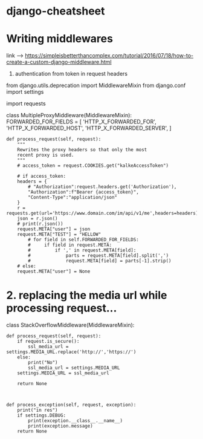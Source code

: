 # django-cheatsheet


# Writing middlewares
link --> https://simpleisbetterthancomplex.com/tutorial/2016/07/18/how-to-create-a-custom-django-middleware.html

1. authentication from token in request headers

from django.utils.deprecation import MiddlewareMixin
from django.conf import settings

import requests

class MultipleProxyMiddleware(MiddlewareMixin):
    FORWARDED_FOR_FIELDS = [
        'HTTP_X_FORWARDED_FOR',
        'HTTP_X_FORWARDED_HOST',
        'HTTP_X_FORWARDED_SERVER',
    ]

    def process_request(self, request):
        """
        Rewrites the proxy headers so that only the most
        recent proxy is used.
        """
        # access_token = request.COOKIES.get("kalkeAccessToken")

        # if access_token:
        headers = {
            # "Authorization":request.headers.get('Authorization'),
            "Authorization":f"Bearer {access_token}",
            "Content-Type":"application/json"
        }
        r = requests.get(url='https://www.domain.com/im/api/v1/me',headers=headers)
        json = r.json()
        # print(r.json())
        request.META["user"] = json
        request.META["TEST"] = "HELLOW"
            # for field in self.FORWARDED_FOR_FIELDS:
            #     if field in request.META:
            #         if ',' in request.META[field]:
            #             parts = request.META[field].split(',')
            #             request.META[field] = parts[-1].strip()
        # else:
        request.META["user"] = None 
        
# 2. replacing the media url while processing request...

class StackOverflowMiddleware(MiddlewareMixin):

    def process_request(self, request):
        if request.is_secure():
            ssl_media_url = settings.MEDIA_URL.replace('http://','https://')
        else:
            print("No")
            ssl_media_url = settings.MEDIA_URL
        settings.MEDIA_URL = ssl_media_url
        
        return None
        


    def process_exception(self, request, exception):
        print("in res")
        if settings.DEBUG:
            print(exception.__class__.__name__)
            print(exception.message)
        return None

